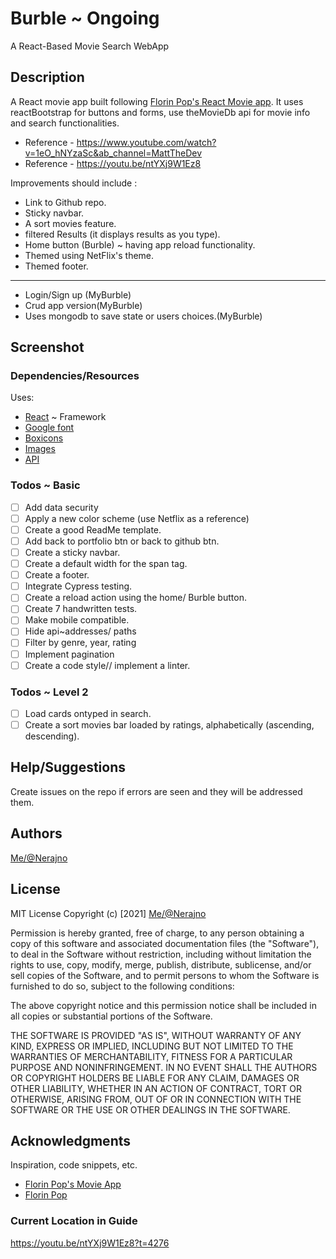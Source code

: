 # Burble ~ Ongoing
A React-Based  Movie Search WebApp

## Description
A React movie app built following [Florin Pop's React Movie app](https://youtu.be/sZ0bZGfg_m4).
It uses reactBootstrap for buttons and forms, use theMovieDb api for movie info and search functionalities.
- Reference - https://www.youtube.com/watch?v=1eO_hNYzaSc&ab_channel=MattTheDev
- Reference - https://youtu.be/ntYXj9W1Ez8

Improvements should include :
- Link to Github repo.
- Sticky navbar.
- A sort movies feature.
- filtered Results (it displays results as you type).
- Home button (Burble) ~ having app reload functionality.
- Themed using NetFlix's theme.
- Themed footer.
*************************
- Login/Sign up (MyBurble)
- Crud app version(MyBurble)
- Uses mongodb to save state or users choices.(MyBurble)


## Screenshot


### Dependencies/Resources
Uses:
- [React](https://reactjs.org/) ~ Framework
- [Google font](https://fonts.google.com/)
- [Boxicons](https://boxicons.com/)
- [Images](https://unsplash.com/)
- [API](https://www.themoviedb.org/)

### Todos ~ Basic
- [ ] Add data security
- [ ] Apply a new color scheme (use Netflix as a reference)
- [ ] Create a good ReadMe template.
- [ ] Add back to portfolio btn or back to github btn.
- [ ] Create a sticky navbar.
- [ ] Create a default width for the span tag. 
- [ ] Create a footer.
- [ ] Integrate Cypress testing.
- [ ] Create a reload action using the home/ Burble button.
- [ ] Create 7  handwritten tests.
- [ ] Make mobile compatible.
- [ ] Hide api~addresses/ paths
- [ ] Filter by genre, year, rating
- [ ] Implement pagination
- [ ] Create a code style// implement a linter.
### Todos ~ Level 2
- [ ] Load cards ontyped in search.
- [ ] Create a sort movies bar loaded by ratings, alphabetically (ascending, descending).
 
## Help/Suggestions
Create issues on the repo if errors are seen and they will be addressed them.

## Authors
[Me/@Nerajno](https://twitter.com/nerajno)  

## License
MIT License
Copyright (c) [2021] [Me/@Nerajno](https://twitter.com/nerajno)  

Permission is hereby granted, free of charge, to any person obtaining a copy
of this software and associated documentation files (the "Software"), to deal
in the Software without restriction, including without limitation the rights
to use, copy, modify, merge, publish, distribute, sublicense, and/or sell
copies of the Software, and to permit persons to whom the Software is
furnished to do so, subject to the following conditions:

The above copyright notice and this permission notice shall be included in all
copies or substantial portions of the Software.

THE SOFTWARE IS PROVIDED "AS IS", WITHOUT WARRANTY OF ANY KIND, EXPRESS OR
IMPLIED, INCLUDING BUT NOT LIMITED TO THE WARRANTIES OF MERCHANTABILITY,
FITNESS FOR A PARTICULAR PURPOSE AND NONINFRINGEMENT. IN NO EVENT SHALL THE
AUTHORS OR COPYRIGHT HOLDERS BE LIABLE FOR ANY CLAIM, DAMAGES OR OTHER
LIABILITY, WHETHER IN AN ACTION OF CONTRACT, TORT OR OTHERWISE, ARISING FROM,
OUT OF OR IN CONNECTION WITH THE SOFTWARE OR THE USE OR OTHER DEALINGS IN THE
SOFTWARE.

## Acknowledgments
Inspiration, code snippets, etc.
* [Florin Pop's Movie App](https://youtu.be/sZ0bZGfg_m4)
* [Florin Pop](https://twitter.com/florinpop1705)


### Current Location in Guide
https://youtu.be/ntYXj9W1Ez8?t=4276